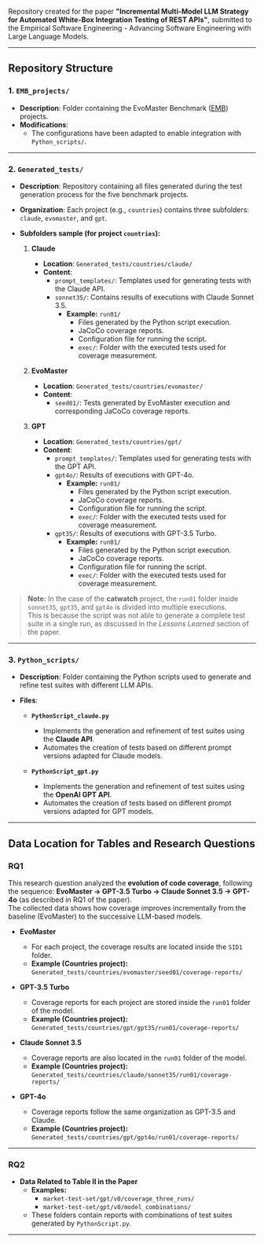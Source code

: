 Repository created for the paper **"Incremental Multi-Model LLM Strategy for Automated White-Box Integration Testing of REST APIs"**, submitted to the Empirical Software Engineering - Advancing Software Engineering with Large Language Models.

---

## Repository Structure

### 1. `EMB_projects/`
- **Description**: Folder containing the EvoMaster Benchmark ([EMB](https://github.com/WebFuzzing/EMB)) projects.  
- **Modifications**:  
  - The configurations have been adapted to enable integration with `Python_scripts/`.

---

### 2. `Generated_tests/`

- **Description**: Repository containing all files generated during the test generation process for the five benchmark projects.  
- **Organization**: Each project (e.g., `countries`) contains three subfolders: `claude`, `evomaster`, and `gpt`.  

- **Subfolders sample (for project `countries`):**

  1. **Claude**  
     - **Location**: `Generated_tests/countries/claude/`  
     - **Content**:  
       - `prompt_templates/`: Templates used for generating tests with the Claude API.  
       - `sonnet35/`: Contains results of executions with Claude Sonnet 3.5.  
         - **Example:** `run01/`  
           - Files generated by the Python script execution.  
           - JaCoCo coverage reports.  
           - Configuration file for running the script.  
           - `exec/`: Folder with the executed tests used for coverage measurement.  

  2. **EvoMaster**  
     - **Location**: `Generated_tests/countries/evomaster/`  
     - **Content**:  
       - `seed01/`: Tests generated by EvoMaster execution and corresponding JaCoCo coverage reports.  

  3. **GPT**  
     - **Location**: `Generated_tests/countries/gpt/`  
     - **Content**:  
       - `prompt_templates/`: Templates used for generating tests with the GPT API.  
       - `gpt4o/`: Results of executions with GPT-4o.  
         - **Example:** `run01/`  
           - Files generated by the Python script execution.  
           - JaCoCo coverage reports.  
           - Configuration file for running the script.  
           - `exec/`: Folder with the executed tests used for coverage measurement.  
       - `gpt35/`: Results of executions with GPT-3.5 Turbo.  
         - **Example:** `run01/`  
           - Files generated by the Python script execution.  
           - JaCoCo coverage reports.  
           - Configuration file for running the script.  
           - `exec/`: Folder with the executed tests used for coverage measurement.

> **Note:** In the case of the **catwatch** project, the `run01` folder inside `sonnet35`, `gpt35`, and `gpt4o` is divided into multiple executions.  
> This is because the script was not able to generate a complete test suite in a single run, as discussed in the *Lessons Learned* section of the paper. 

---

### 3. `Python_scripts/`

- **Description**: Folder containing the Python scripts used to generate and refine test suites with different LLM APIs.  

- **Files**:  
  - **`PythonScript_claude.py`**  
    - Implements the generation and refinement of test suites using the **Claude API**.  
    - Automates the creation of tests based on different prompt versions adapted for Claude models.  

  - **`PythonScript_gpt.py`**  
    - Implements the generation and refinement of test suites using the **OpenAI GPT API**.  
    - Automates the creation of tests based on different prompt versions adapted for GPT models.  

---

## Data Location for Tables and Research Questions

### **RQ1**

This research question analyzed the **evolution of code coverage**, following the sequence: **EvoMaster → GPT-3.5 Turbo → Claude Sonnet 3.5 → GPT-4o** (as described in RQ1 of the paper).  
The collected data shows how coverage improves incrementally from the baseline (EvoMaster) to the successive LLM-based models.

- **EvoMaster**  
  - For each project, the coverage results are located inside the `SID1` folder.  
  - **Example (Countries project):** `Generated_tests/countries/evomaster/seed01/coverage-reports/`  

- **GPT-3.5 Turbo**  
  - Coverage reports for each project are stored inside the `run01` folder of the model.  
  - **Example (Countries project):** `Generated_tests/countries/gpt/gpt35/run01/coverage-reports/`  

- **Claude Sonnet 3.5**  
  - Coverage reports are also located in the `run01` folder of the model.  
  - **Example (Countries project):** `Generated_tests/countries/claude/sonnet35/run01/coverage-reports/`  

- **GPT-4o**  
  - Coverage reports follow the same organization as GPT-3.5 and Claude.  
  - **Example (Countries project):** `Generated_tests/countries/gpt/gpt4o/run01/coverage-reports/`  

---

### **RQ2**
- **Data Related to Table II in the Paper**  
  - **Examples:**  
    - `market-test-set/gpt/v0/coverage_three_runs/`  
    - `market-test-set/gpt/v0/model_combinations/`  
  - These folders contain reports with combinations of test suites generated by `PythonScript.py`.

---